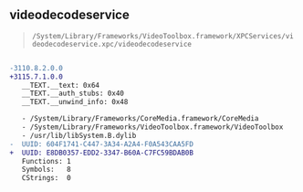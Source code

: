 ## videodecodeservice

> `/System/Library/Frameworks/VideoToolbox.framework/XPCServices/videodecodeservice.xpc/videodecodeservice`

```diff

-3110.8.2.0.0
+3115.7.1.0.0
   __TEXT.__text: 0x64
   __TEXT.__auth_stubs: 0x40
   __TEXT.__unwind_info: 0x48

   - /System/Library/Frameworks/CoreMedia.framework/CoreMedia
   - /System/Library/Frameworks/VideoToolbox.framework/VideoToolbox
   - /usr/lib/libSystem.B.dylib
-  UUID: 604F1741-C447-3A34-A2A4-F0A543CAA5FD
+  UUID: E8DB0357-EDD2-3347-B60A-C7FC59BDAB0B
   Functions: 1
   Symbols:   8
   CStrings:  0

```
